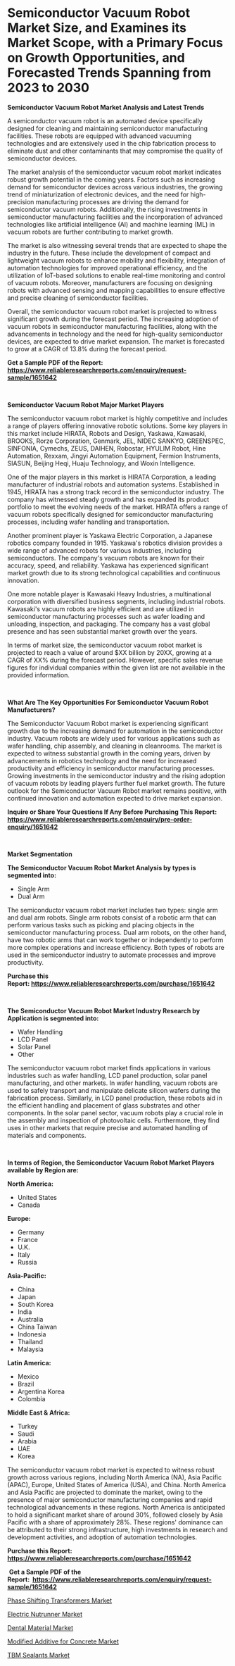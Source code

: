 <p><h1>Semiconductor Vacuum Robot Market Size, and Examines its Market Scope, with a Primary Focus on Growth Opportunities, and Forecasted Trends Spanning from 2023 to 2030</h1></p><p><strong>Semiconductor Vacuum Robot Market Analysis and Latest Trends</strong></p>
<p><p>A semiconductor vacuum robot is an automated device specifically designed for cleaning and maintaining semiconductor manufacturing facilities. These robots are equipped with advanced vacuuming technologies and are extensively used in the chip fabrication process to eliminate dust and other contaminants that may compromise the quality of semiconductor devices.</p><p>The market analysis of the semiconductor vacuum robot market indicates robust growth potential in the coming years. Factors such as increasing demand for semiconductor devices across various industries, the growing trend of miniaturization of electronic devices, and the need for high-precision manufacturing processes are driving the demand for semiconductor vacuum robots. Additionally, the rising investments in semiconductor manufacturing facilities and the incorporation of advanced technologies like artificial intelligence (AI) and machine learning (ML) in vacuum robots are further contributing to market growth.</p><p>The market is also witnessing several trends that are expected to shape the industry in the future. These include the development of compact and lightweight vacuum robots to enhance mobility and flexibility, integration of automation technologies for improved operational efficiency, and the utilization of IoT-based solutions to enable real-time monitoring and control of vacuum robots. Moreover, manufacturers are focusing on designing robots with advanced sensing and mapping capabilities to ensure effective and precise cleaning of semiconductor facilities.</p><p>Overall, the semiconductor vacuum robot market is projected to witness significant growth during the forecast period. The increasing adoption of vacuum robots in semiconductor manufacturing facilities, along with the advancements in technology and the need for high-quality semiconductor devices, are expected to drive market expansion. The market is forecasted to grow at a CAGR of 13.8% during the forecast period.</p></p>
<p><strong>Get a Sample PDF of the Report:&nbsp; <a href="https://www.reliableresearchreports.com/enquiry/request-sample/1651642">https://www.reliableresearchreports.com/enquiry/request-sample/1651642</a></strong></p>
<p>&nbsp;</p>
<p><strong>Semiconductor Vacuum Robot Major Market Players</strong></p>
<p><p>The semiconductor vacuum robot market is highly competitive and includes a range of players offering innovative robotic solutions. Some key players in this market include HIRATA, Robots and Design, Yaskawa, Kawasaki, BROOKS, Rorze Corporation, Genmark, JEL, NIDEC SANKYO, GREENSPEC, SINFONIA, Cymechs, ZEUS, DAIHEN, Robostar, HYULIM Robot, Hine Automation, Rexxam, Jingyi Automation Equipment, Fermion Instruments, SIASUN, Beijing Heqi, Huaju Technology, and Woxin Intelligence.</p><p>One of the major players in this market is HIRATA Corporation, a leading manufacturer of industrial robots and automation systems. Established in 1945, HIRATA has a strong track record in the semiconductor industry. The company has witnessed steady growth and has expanded its product portfolio to meet the evolving needs of the market. HIRATA offers a range of vacuum robots specifically designed for semiconductor manufacturing processes, including wafer handling and transportation.</p><p>Another prominent player is Yaskawa Electric Corporation, a Japanese robotics company founded in 1915. Yaskawa's robotics division provides a wide range of advanced robots for various industries, including semiconductors. The company's vacuum robots are known for their accuracy, speed, and reliability. Yaskawa has experienced significant market growth due to its strong technological capabilities and continuous innovation.</p><p>One more notable player is Kawasaki Heavy Industries, a multinational corporation with diversified business segments, including industrial robots. Kawasaki's vacuum robots are highly efficient and are utilized in semiconductor manufacturing processes such as wafer loading and unloading, inspection, and packaging. The company has a vast global presence and has seen substantial market growth over the years.</p><p>In terms of market size, the semiconductor vacuum robot market is projected to reach a value of around $XX billion by 20XX, growing at a CAGR of XX% during the forecast period. However, specific sales revenue figures for individual companies within the given list are not available in the provided information.</p></p>
<p>&nbsp;</p>
<p><strong>What Are The Key Opportunities For Semiconductor Vacuum Robot Manufacturers?</strong></p>
<p><p>The Semiconductor Vacuum Robot market is experiencing significant growth due to the increasing demand for automation in the semiconductor industry. Vacuum robots are widely used for various applications such as wafer handling, chip assembly, and cleaning in cleanrooms. The market is expected to witness substantial growth in the coming years, driven by advancements in robotics technology and the need for increased productivity and efficiency in semiconductor manufacturing processes. Growing investments in the semiconductor industry and the rising adoption of vacuum robots by leading players further fuel market growth. The future outlook for the Semiconductor Vacuum Robot market remains positive, with continued innovation and automation expected to drive market expansion.</p></p>
<p><strong>Inquire or Share Your Questions If Any Before Purchasing This Report: <a href="https://www.reliableresearchreports.com/enquiry/pre-order-enquiry/1651642">https://www.reliableresearchreports.com/enquiry/pre-order-enquiry/1651642</a></strong></p>
<p>&nbsp;</p>
<p><strong>Market Segmentation</strong></p>
<p><strong>The Semiconductor Vacuum Robot Market Analysis by types is segmented into:</strong></p>
<p><ul><li>Single Arm</li><li>Dual Arm</li></ul></p>
<p><p>The semiconductor vacuum robot market includes two types: single arm and dual arm robots. Single arm robots consist of a robotic arm that can perform various tasks such as picking and placing objects in the semiconductor manufacturing process. Dual arm robots, on the other hand, have two robotic arms that can work together or independently to perform more complex operations and increase efficiency. Both types of robots are used in the semiconductor industry to automate processes and improve productivity.</p></p>
<p><strong>Purchase this Report:&nbsp;<a href="https://www.reliableresearchreports.com/purchase/1651642">https://www.reliableresearchreports.com/purchase/1651642</a></strong></p>
<p>&nbsp;</p>
<p><strong>The Semiconductor Vacuum Robot Market Industry Research by Application is segmented into:</strong></p>
<p><ul><li>Wafer Handling</li><li>LCD Panel</li><li>Solar Panel</li><li>Other</li></ul></p>
<p><p>The semiconductor vacuum robot market finds applications in various industries such as wafer handling, LCD panel production, solar panel manufacturing, and other markets. In wafer handling, vacuum robots are used to safely transport and manipulate delicate silicon wafers during the fabrication process. Similarly, in LCD panel production, these robots aid in the efficient handling and placement of glass substrates and other components. In the solar panel sector, vacuum robots play a crucial role in the assembly and inspection of photovoltaic cells. Furthermore, they find uses in other markets that require precise and automated handling of materials and components.</p></p>
<p>&nbsp;</p>
<p><strong>In terms of Region, the Semiconductor Vacuum Robot Market Players available by Region are:</strong></p>
<p>
    <p> <strong> North America: </strong>
        <ul>
            <li>United States</li>
            <li>Canada</li>
        </ul>
        </p> 
    <p> <strong> Europe: </strong>
        <ul>
            <li>Germany</li>
            <li>France</li>
            <li>U.K.</li>
            <li>Italy</li>
            <li>Russia</li>
        </ul>
        </p> 
    <p> <strong> Asia-Pacific: </strong>
        <ul>
            <li>China</li>
            <li>Japan</li>
            <li>South Korea</li>
            <li>India</li>
            <li>Australia</li>
            <li>China Taiwan</li>
            <li>Indonesia</li>
            <li>Thailand</li>
            <li>Malaysia</li>
        </ul>
        </p> 
    <p> <strong> Latin America: </strong>
        <ul>
            <li>Mexico</li>
            <li>Brazil</li>
            <li>Argentina Korea</li>
            <li>Colombia</li>
        </ul>
        </p> 
    <p> <strong> Middle East & Africa: </strong>
        <ul>
            <li>Turkey</li>
            <li>Saudi</li>
            <li>Arabia</li>
            <li>UAE</li>
            <li>Korea</li>
        </ul>
    </p>
    </p>
<p><p>The semiconductor vacuum robot market is expected to witness robust growth across various regions, including North America (NA), Asia Pacific (APAC), Europe, United States of America (USA), and China. North America and Asia Pacific are projected to dominate the market, owing to the presence of major semiconductor manufacturing companies and rapid technological advancements in these regions. North America is anticipated to hold a significant market share of around 30%, followed closely by Asia Pacific with a share of approximately 28%. These regions' dominance can be attributed to their strong infrastructure, high investments in research and development activities, and adoption of automation technologies.</p></p>
<p><strong>Purchase this Report: <a href="https://www.reliableresearchreports.com/purchase/1651642">https://www.reliableresearchreports.com/purchase/1651642</a></strong></p>
<p>&nbsp;<strong>Get a Sample PDF of the Report:&nbsp;&nbsp;<a href="https://www.reliableresearchreports.com/enquiry/request-sample/1651642">https://www.reliableresearchreports.com/enquiry/request-sample/1651642</a></strong></p>
<p><strong></strong></p>
<p><p><a href="https://www.linkedin.com/pulse/phase-shifting-transformers-market-size-2023-2030-global-industrial-by5gf/">Phase Shifting Transformers Market</a></p><p><a href="https://medium.com/@jazminjones30/electric-nutrunner-market-size-growth-forecast-2023-2030-f0facd6a1b56">Electric Nutrunner Market</a></p><p><a href="https://medium.com/@dashawnmoen/dental-material-market-size-cagr-trends-2024-2030-fc1a90034476">Dental Material Market</a></p><p><a href="https://github.com/dziulagalemab/Market-Research-Report-List-1/blob/main/modified-additive-for-concrete-market.md">Modified Additive for Concrete Market</a></p><p><a href="https://github.com/jonneygiverf/Market-Research-Report-List-1/blob/main/tbm-sealants-market.md">TBM Sealants Market</a></p></p>